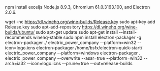 npm install exceljs
Node.js 8.9.3, Chromium 61.0.3163.100, and Electron 2.0.6.

wget -nc https://dl.winehq.org/wine-builds/Release.key
sudo apt-key add Release.key
sudo apt-add-repository https://dl.winehq.org/wine-builds/ubuntu/
sudo apt-get update
sudo apt-get install --install-recommends winehq-stable
sudo npm install electron-packager -g
electron-packager ./ electric_power_company --platform=win32 --icon=logo.icns
electron-packager /home/bsfx/electron-quick-start/ electric_power_company --platform=windows
electron-packager . electric_power_company --overwrite --asar=true --platform=win32 --arch=ia32 --icon=logo.icns --prune=true --out=release-builds
